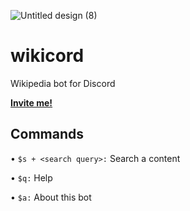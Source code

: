 ![Untitled design (8)](https://user-images.githubusercontent.com/105599214/230263534-bc1309e7-0d22-4240-9748-0105fed0727f.png)

# wikicord
Wikipedia bot for Discord

[**Invite me!**](https://discord.com/api/oauth2/authorize?client_id=1093013007329665105&permissions=292057869312&scope=bot)

## Commands
• ``$s + <search query>:`` Search a content

• ``$q:`` Help

• ``$a:`` About this bot
